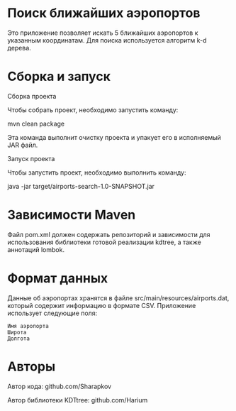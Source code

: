 # Поиск ближайших аэропортов

Это приложение позволяет искать 5 ближайших аэропортов к указанным координатам. Для поиска используется алгоритм k-d дерева.

# Сборка и запуск
Сборка проекта

Чтобы собрать проект, необходимо запустить команду:

mvn clean package

Эта команда выполнит очистку проекта и упакует его в исполняемый JAR файл.

Запуск проекта

Чтобы запустить проект, необходимо выполнить команду:

java -jar target/airports-search-1.0-SNAPSHOT.jar

# Зависимости  Maven
Файл pom.xml должен содержать репозиторий и зависимости для использования библиотеки готовой реализации kdtree, а также аннотаций lombok.
  
# Формат данных
Данные об аэропортах хранятся в файле src/main/resources/airports.dat,
который содержит информацию в формате CSV. Приложение использует следующие поля:

    Имя аэропорта
    Широта
    Долгота
    
# Авторы
Автор кода: github.com/Sharapkov

Автор библиотеки KDTtree: github.com/Harium
